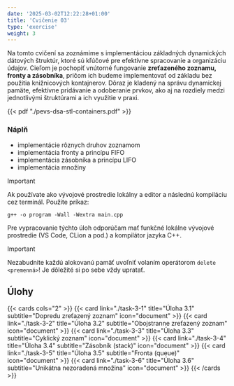 ```yaml
---
date: '2025-03-02T12:22:28+01:00'
title: 'Cvičenie 03'
type: 'exercise'
weight: 3
---
```


Na tomto cvičení sa zoznámime s implementáciou základných dynamických dátových štruktúr, ktoré sú kľúčové pre
efektívne spracovanie a organizáciu údajov. Cieľom je pochopiť vnútorné fungovanie **zreťazeného zoznamu, fronty a
zásobníka**, pričom ich budeme implementovať od základu bez použitia knižnicových kontajnerov. Dôraz je kladený
na správu dynamickej pamäte, efektívne pridávanie a odoberanie prvkov, ako aj na rozdiely medzi jednotlivými štruktúrami
a ich využitie v praxi.

{{< pdf "./pevs-dsa-stl-containers.pdf" >}}

### Náplň

- implementácie rôznych druhov zoznamom
- implementácia fronty a princípu FIFO
- implementácia zásobníka a princípu LIFO
- implementácia množiny

> [!IMPORTANT]
> Ak používate ako vývojové prostredie lokálny a editor a následnú kompiláciu cez terminál. Použite príkaz:
> ```shell
> g++ -o program -Wall -Wextra main.cpp
> ```

Pre vypracovanie týchto úloh odporúčam mať funkčné lokálne vývojové prostredie (VS Code, CLion a pod.) a kompilátor
jazyka C++.

> [!IMPORTANT]
> Nezabudnite každú alokovanú pamäť uvoľniť volaním operátorom `delete <premenná>`! Je dôležité si po sebe vždy
> upratať.


## Úlohy

{{< cards cols="2" >}}
{{< card link="./task-3-1" title="Úloha 3.1" subtitle="Dopredu zreťazený zoznam" icon="document" >}}
{{< card link="./task-3-2" title="Úloha 3.2" subtitle="Obojstranne zreťazený zoznam" icon="document" >}}
{{< card link="./task-3-3" title="Úloha 3.3" subtitle="Cyklický zoznam" icon="document" >}}
{{< card link="./task-3-4" title="Úloha 3.4" subtitle="Zásobník (stack)" icon="document" >}}
{{< card link="./task-3-5" title="Úloha 3.5" subtitle="Fronta (queue)" icon="document" >}}
{{< card link="./task-3-6" title="Úloha 3.6" subtitle="Unikátna nezoradená množina" icon="document" >}}
{{< /cards >}}
